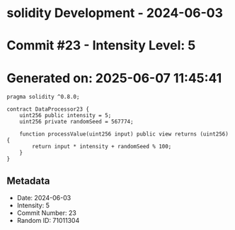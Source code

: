 ﻿# solidity Development - 2024-06-03
# Commit #23 - Intensity Level: 5
# Generated on: 2025-06-07 11:45:41
```solidity
pragma solidity ^0.8.0;

contract DataProcessor23 {
    uint256 public intensity = 5;
    uint256 private randomSeed = 567774;

    function processValue(uint256 input) public view returns (uint256) {
        return input * intensity + randomSeed % 100;
    }
}
```
## Metadata
- Date: 2024-06-03
- Intensity: 5
- Commit Number: 23
- Random ID: 71011304
